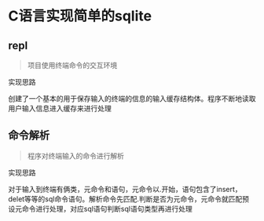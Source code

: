 # C语言实现简单的sqlite

##  repl
> 项目使用终端命令的交互环境

实现思路

创建了一个基本的用于保存输入的终端的信息的输入缓存结构体。程序不断地读取用户输入信息进入缓存来进行处理

## 命令解析

> 程序对终端输入的命令进行解析

实现思路

对于输入到终端有俩类，元命令和语句，元命令以.开始，语句包含了insert，delet等等的sql命令语句。解析命令先匹配.判断是否为元命令，元命令就匹配预设元命令进行处理，对应sql语句判断sql语句类型再进行处理
